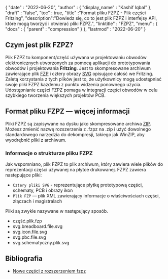 {
  "date" : "2022-06-20",
  "author" : {
    "display_name" : "Kashif Iqbal"
},
  "draft" : "false",
  "toc" : true,
  "title" :"Format pliku FZPZ - Plik części Fritzing",
  "description":"Dowiedz się, co to jest plik FZPZ i interfejsy API, które mogą tworzyć i otwierać pliki FZPZ.",
  "linktitle" : "FZPZ",
  "menu" : {
    "docs" : {
      "parent" : "compression"
}
},
  "lastmod" : "2022-06-20"
}

## Czym jest plik FZPZ?

Plik FZPZ to komponent/część używana w projektowaniu obwodów elektronicznych utworzonych za pomocą aplikacji do prototypowania obwodów i projektowania **Fritzing**. Jest to skompresowane archiwum zawierające plik [FZP](/pl/cad/fzp/) i cztery obrazy [SVG](/pl/page-description-language/svg/) opisujące całość we Fritzing. Zaletą korzystania z tych plików jest to, że użytkownicy mogą udostępniać swoje pliki FZPZ każdemu z punktu widzenia ponownego użycia. Udostępnianie części FZPZ pomaga w integracji części obwodów w celu szybkiego tworzenia większych projektów PCB.

## Format pliku FZPZ — więcej informacji

Pliki FZPZ są zapisywane na dysku jako skompresowane archiwa [ZIP](/pl/compression/zip/). Możesz zmienić nazwę rozszerzenia z .fzpz na .zip i użyć dowolnego standardowego narzędzia do dekompresji, takiego jak WinZIP, aby wyodrębnić pliki z archiwum.

### Informacje o strukturze pliku FZPZ

Jak wspomniano, plik FZPZ to plik archiwum, który zawiera wiele plików do reprezentacji części używanej na płytce drukowanej. FZPZ zawiera następujące pliki:

* `Cztery pliki SVG` - reprezentujące płytkę prototypową części, schematy, PCB i obrazy ikon
* `Plik FZP` — plik XML zawierający informacje o właściwościach części, złączach i magistralach

Pliki są zwykle nazywane w następujący sposób.

* część.plik.fzp
* svg.breadboard.file.svg
* svg.icon.file.svg
* svg.pbc.file.svg
* svg.schematyczny.plik.svg

## Bibliografia ##

* [Nowe części z rozszerzeniem fzpz](https://forum.fritzing.org/t/new-parts-with-fzpz-extension/8007/2)

